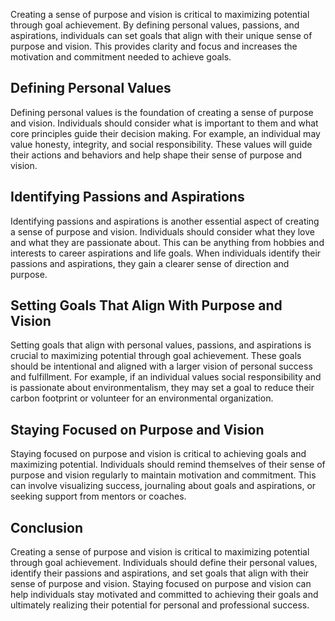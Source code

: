 
Creating a sense of purpose and vision is critical to maximizing potential through goal achievement. By defining personal values, passions, and aspirations, individuals can set goals that align with their unique sense of purpose and vision. This provides clarity and focus and increases the motivation and commitment needed to achieve goals.

Defining Personal Values
------------------------

Defining personal values is the foundation of creating a sense of purpose and vision. Individuals should consider what is important to them and what core principles guide their decision making. For example, an individual may value honesty, integrity, and social responsibility. These values will guide their actions and behaviors and help shape their sense of purpose and vision.

Identifying Passions and Aspirations
------------------------------------

Identifying passions and aspirations is another essential aspect of creating a sense of purpose and vision. Individuals should consider what they love and what they are passionate about. This can be anything from hobbies and interests to career aspirations and life goals. When individuals identify their passions and aspirations, they gain a clearer sense of direction and purpose.

Setting Goals That Align With Purpose and Vision
------------------------------------------------

Setting goals that align with personal values, passions, and aspirations is crucial to maximizing potential through goal achievement. These goals should be intentional and aligned with a larger vision of personal success and fulfillment. For example, if an individual values social responsibility and is passionate about environmentalism, they may set a goal to reduce their carbon footprint or volunteer for an environmental organization.

Staying Focused on Purpose and Vision
-------------------------------------

Staying focused on purpose and vision is critical to achieving goals and maximizing potential. Individuals should remind themselves of their sense of purpose and vision regularly to maintain motivation and commitment. This can involve visualizing success, journaling about goals and aspirations, or seeking support from mentors or coaches.

Conclusion
----------

Creating a sense of purpose and vision is critical to maximizing potential through goal achievement. Individuals should define their personal values, identify their passions and aspirations, and set goals that align with their sense of purpose and vision. Staying focused on purpose and vision can help individuals stay motivated and committed to achieving their goals and ultimately realizing their potential for personal and professional success.

